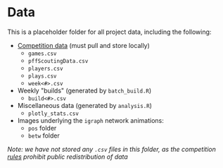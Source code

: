 # Data
This is a placeholder folder for all project data, including the following: 
- [Competition data](https://www.kaggle.com/competitions/nfl-big-data-bowl-2023/data) (must pull and store locally)
  - `games.csv`
  - `pffScoutingData.csv`
  - `players.csv`
  - `plays.csv`
  - `week<#>.csv`
- Weekly "builds" (generated by `batch_build.R`)
  - `build<#>.csv`
- Miscellaneous data (generated by `analysis.R`)
  - `plotly_stats.csv`
- Images underlying the `igraph` network animations:
  - `pos` folder
  - `betw` folder

*Note: we have not stored any `.csv` files in this folder, as the competition [rules](https://www.kaggle.com/competitions/nfl-big-data-bowl-2023/rules) prohibit public redistribution of data*
